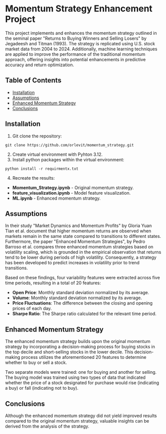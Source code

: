 # Momentum Strategy Enhancement Project

This project implements and enhances the momentum strategy outlined in the seminal paper "Returns to Buying Winners and Selling Losers" by Jegadeesh and Titman (1993). The strategy is replicated using U.S. stock market data from 2004 to 2024. Additionally, machine learning techniques are applied to improve the performance of the traditional momentum approach, offering insights into potential enhancements in predictive accuracy and return optimization.


## Table of Contents
- [Installation](#installation)
- [Assumptions](#assumptions)
- [Enhanced Momentum Strategy](#enhanced-momentum-strategy)
- [Conclusions](#conclusions)


## Installation
1. Git clone the repository:
```
git clone https://github.com/orlevit/momentum_strategy.git
```
2. Create virtual environment with Pyhton 3.12.
3. Install python packages within the virtual environment:
```
python install -r requirmentx.txt
```
4. Recreate the results: 
 - **Momentum_Strategy.ipynb** - Original momentum strategy.
 - **feature_visualization.ipynb** - Model feature visualization.
 - **ML.ipynb** - Enhanced momentum strategy.

## Assumptions

In their study "Market Dynamics and Momentum Profits" by Gloria Yuan Tian et al. document that higher momentum returns are observed when markets remain in the same state compared to transitions to different states. Furthermore, the paper "Enhanced Momentum Strategies",  by Pedro Barroso et al. compares three enhanced momentum strategies based on volatility scaling, which is grounded in the empirical observation that returns tend to be lower during periods of high volatility. Consequently, a strategy has been developed to predict increases in volatility prior to trend transitions.

Based on these findings, four variability features were extracted across five time periods, resulting in a total of 20 features:

- **Open Price**: Monthly standard deviation normalized by its average.
- **Volume**: Monthly standard deviation normalized by its average.
- **Price Fluctuations**: The difference between the closing and opening prices of each day.
- **Sharpe Ratio**: The Sharpe ratio calculated for the relevant time period.

## Enhanced Momentum Strategy

The enhanced momentum strategy builds upon the original momentum strategy by incorporating a decision-making process for buying stocks in the top decile and short-selling stocks in the lower decile. This decision-making process utilizes the aforementioned 20 features to determine whether to buy or sell a stock. 

Two separate models were trained: one for buying and another for selling. The buying model was trained using two types of data that indicated whether the price of a stock designated for purchase would rise (indicating a buy) or fall (indicating not to buy).

## Conclusions

Although the enhanced momentum strategy did not yield improved results compared to the original momentum strategy, valuable insights can be derived from the analysis of the strategy.
